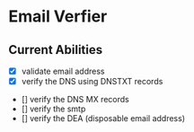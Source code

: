 # Email Verfier

## Current Abilities

- [x] validate email address
- [x] verify the DNS using DNSTXT records
- [] verify the DNS MX records
- [] verify the smtp
- [] verify the DEA (disposable email address) 
